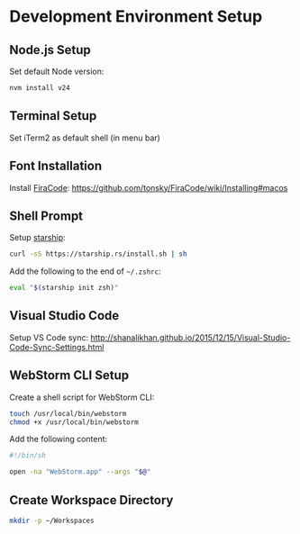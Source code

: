 # Development Environment Setup

## Node.js Setup

Set default Node version:

```sh
nvm install v24
```

## Terminal Setup

Set iTerm2 as default shell (in menu bar)

## Font Installation

Install [FiraCode](https://github.com/tonsky/FiraCode):
https://github.com/tonsky/FiraCode/wiki/Installing#macos

## Shell Prompt

Setup [starship](https://github.com/starship/starship):

```sh
curl -sS https://starship.rs/install.sh | sh
```

Add the following to the end of `~/.zshrc`:

```sh
eval "$(starship init zsh)"
```

## Visual Studio Code

Setup VS Code sync:
http://shanalikhan.github.io/2015/12/15/Visual-Studio-Code-Sync-Settings.html

## WebStorm CLI Setup

Create a shell script for WebStorm CLI:

```sh
touch /usr/local/bin/webstorm
chmod +x /usr/local/bin/webstorm
```

Add the following content:

```sh
#!/bin/sh

open -na "WebStorm.app" --args "$@"
```

## Create Workspace Directory

```sh
mkdir -p ~/Workspaces
``` 
